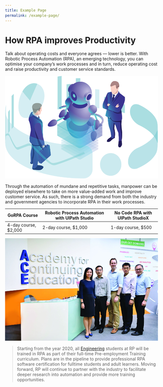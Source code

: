 ```yaml
---
title: Example Page
permalink: /example-page/
---
```

# How RPA improves Productivity
Talk about operating costs and everyone agrees — lower is better. With Robotic Process Automation (RPA), an emerging technology, you can optimise your company’s work processes and in turn, reduce operating cost and raise productivity and customer service standards.   

![](/images/rpa-bot-tip.png)
  
Through the automation of mundane and repetitive tasks, manpower can be deployed elsewhere to take on more value-added work and improve customer service. As such, there is a strong demand from both the industry and government agencies to incorporate RPA in their work processes.

| GoRPA Course | Robotic Process Automation with UIPath Studio | No Code RPA with UIPath StudioX |
| -------- | -------- | -------- |
| 4-day course, $2,000     | 2-day course, $1,000     | 1-day course, $500     |

![](/images/gorpa-ace-paya-lebar.jpg)

> Starting from the year 2020, all [Engineering](https://www-rp-edu-sg-admin.cwp-stg.sg/seg/home) students at RP will be trained in RPA as part of their full-time Pre-employment Training curriculum. Plans are in the pipeline to provide professional RPA software certification for fulltime students and adult learners. Moving forward, RP will continue to partner with the industry to facilitate deeper research into automation and provide more training opportunities.

